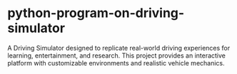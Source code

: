 # python-program-on-driving-simulator
A Driving Simulator designed to replicate real-world driving experiences for learning, entertainment, and research. This project provides an interactive platform with customizable environments and realistic vehicle mechanics.
